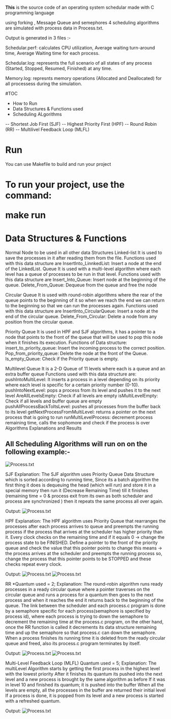 <b>This</b> is the source code of an operating system schedular made with C programming language

using forking , Message Queue and semephores 4 scheduling algorithms are simulated with process data in Process.txt.

Output is generated in 3 files :-

Schedular.perf: calculates CPU utilization, Average waiting turn-around time, Average Waiting time for each process. 

Schedular.log: represents the full scenario of all states of any process (Started, Stopped, Resumed, Finished) at any time.

Memory.log: represnts memory operations (Allocated and Deallocated) for all processess during the simulation.







#TOC
- How to Run
- Data Structures & Functions used
- Scheduling ALgorithms

 -- Shortest Job First (SJF)
 -- Highest Priority First (HPF)
 -- Round Robin (RR)
 -- Multilivel Feedback Loop (MLFL)
 
# Run
You can use Makefile to build and run your project

<h1>To run your project, use the command:

make run



<h1> Data Structures & Functions </h1>

Normal Node
to be used in all other data Structures
Linked-list
It is used to save the processes in it after reading them from the file.
Functions used with this data structure are
InsertInto_LinnkedList: Insert a node at the end of the LinkedList.
Queue
It is used with a multi-level algorithm where each level has a queue of processes to be run in that level.
Functions used with this data structure are
Insert_Into_Queue: Insert node at the beginning of the queue.
Delete_From_Queue: Dequeue from the queue and free the node

Circular Queue
It is used with round-robin algorithms where the rear of the queue points to the beginning of it so when we reach the end we can return to the beginning so that we can run the processes again.
Functions used with this data structure are
InsertInto_CircularQueue: Insert a node at the end of the circular queue.
Delete_From_Circular: Delete a node from any position from the circular queue.

Priority Queue
It is used in HPF and SJF algorithms, it has a pointer to a node that points to the front of the queue that will be used to pop this node when it finishes its execution.
Functions of Data structure:
insert_to_priority_queue: Insert the incoming process to the correct position.
Pop_from_priority_queue: Delete the node at the front of the Queue.
Is_empty_Queue: Check if the Priority queue is empty.

Multilevel Queue
It is a 2-D Queue of 11 levels where each is a queue and an extra buffer queue
Functions used with this data structure are:
pushIntoMultiLevel: It inserts a process in a level depending on its priority where each level is specific for a certain priority number (0-10).
pushIntoNextLevel: pops a process from its level and pushes it to the next level
AreAllLevelsEmpty: Check if all levels are empty
isMultiLevelEmpty: Check if all levels and buffer queue are empty
pushAllProcessBackToItsLevel: pushes all processes from the buffer back to its level
getNextProcessFromMultiLevel: returns a pointer on the next process that is going to run
runMultiLevelProcess: decrement process remaining time, calls the sophomore and check if the process is over 
Algorithms Explanations and Results

<h2>All Scheduling Algorithms will run on on the following example:-</h2>
  
  
![Process.txt](https://i.ibb.co/XXxHc5L/1-Input.png)

SJF
Explanation:
The SJF algorithm uses Priority Queue Data Structure which is sorted according to running time,  Since its a batch algorithm the first thing it does is dequeuing the head (which will run) and store it in a special memory then run it (Decrease Remaining Time) till it finishes (remaining time = 0 & process exit from its own as both scheduler and process are synchronized ) then it repeats the same process all over again.

Output:	
![Process.txt](https://ibb.co/SvvL6kh)


HPF
Explanation:
The HPF algorithm uses Priority Queue that rearranges the processes after each process arrives to queue and preempts the running process if the process that arrives at the scheduler has higher priority than it. Every clock checks on the remaining time and if it equals 0 → change the process state to be FINISHED. Define a pointer to the front of the priority queue and check the value that this pointer points to change this means → the process arrives at the scheduler and preempts the running process so, change the process that this pointer points to be STOPPED and these checks repeat every clock. 

Output:
![Process.txt](https://ibb.co/GT4m8GX)
![Process.txt](https://ibb.co/4VQr3JW)



RR
*Quantum used = 2;
Explanation:
The round-robin algorithm runs ready processes in a ready circular queue where a pointer traverses on the circular queue and runs a process for a quantum then goes to the next process and when it reaches the end it returns back to the beginning of the queue. 
The link between the scheduler and each process.c program is done by a semaphore specific for each process(semaphore is specified by process id), where each process is trying to down the semaphore to decrement the remaining time at the process.c program, on the other hand, once the RR function is called it decrements its data structure remaining time and up the semaphore so that process.c can down the semaphore.
When a process finishes its running time it is deleted from the ready circular queue and freed, also its process.c program terminates by itself.

Output:
![Process.txt](https://ibb.co/FJZrSQv)
![Process.txt](https://ibb.co/Y29xxPs)




Multi-Level Feedback Loop (MLFL)
Quantum used = 5;
Explanation:
The multiLevel Algorithm starts by getting the first process in the highest level with the lowest priority
After it finishes its quantum its pushed into the next level and a new process is brought by the same algorithm as before
If it was in level 10 and finished its quantum; it is pushed into the buffer
When all the levels are empty, all the processes in the buffer are returned their initial level
If a process is done, it is popped from its level and a new process is started with a refreshed quantum.



Output:
![Process.txt](https://ibb.co/HnHDf69)






